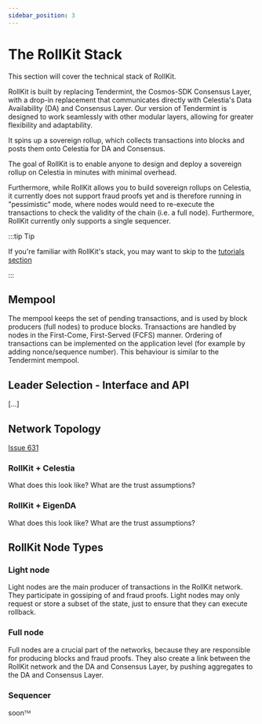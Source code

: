 ```yaml
---
sidebar_position: 3
---
```


# The RollKit Stack

This section will cover the technical stack of RollKit.

RollKit is built by replacing Tendermint, the Cosmos-SDK Consensus Layer,
with a drop-in replacement that communicates directly with Celestia's Data
Availability (DA) and Consensus Layer. Our version of Tendermint is designed
to work seamlessly with other modular layers, allowing for greater flexibility
and adaptability.

It spins up a sovereign rollup, which collects transactions into blocks and
posts them onto Celestia for DA and Consensus.

The goal of RollKit is to enable anyone to design and deploy a sovereign
rollup on Celestia in minutes with minimal overhead.

Furthermore, while RollKit allows you to build sovereign rollups on Celestia,
it currently does not support fraud proofs yet and is therefore running in
"pessimistic" mode, where nodes would need to re-execute the transactions
to check the validity of the chain (i.e. a full node). Furthermore, RollKit
currently only supports a single sequencer.

:::tip Tip

If you're familiar with RollKit's stack, you may want to skip to the [tutorials section](./category/tutorials)

:::

## Mempool

The mempool keeps the set of pending transactions, and is used by block
producers (full nodes) to produce blocks. Transactions are handled by
nodes in the First-Come, First-Served (FCFS) manner. Ordering of transactions
can be implemented on the application level (for example by adding
nonce/sequence number). This behaviour is similar to the Tendermint mempool.

## Leader Selection - Interface and API

[...]

## Network Topology

[Issue 631](https://github.com/celestiaorg/rollmint/issues/631)

### RollKit + Celestia

What does this look like? What are the trust assumptions?

### RollKit + EigenDA

What does this look like? What are the trust assumptions?

## RollKit Node Types

### Light node

Light nodes are the main producer of transactions in the RollKit network.
They participate in gossiping of and fraud proofs. Light nodes may only
request or store a subset of the state, just to ensure that they can execute
rollback.

### Full node

Full nodes are a crucial part of the networks, because they are responsible
for producing blocks and fraud proofs. They also create a link between the
RollKit network and the DA and Consensus Layer, by pushing aggregates to
the DA and Consensus Layer.

### Sequencer

soonᵀᴹ

<!-- ### Super light node

soonᵀᴹ

### Wallet with Super light node

soonᵀᴹ -->
